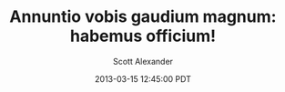 ---
layout: podcast
title: "Annuntio vobis gaudium magnum: habemus officium!"
author: Scott Alexander
description: https://slatestarcodex.com/2013/03/15/annuntio-vobis-gaudium-magnum-habemus-officium/
date: 2013-03-15 12:45:00 PDT
length: 2195460
duration: 549
guid: annuntio-vobis-gaudium-magnum-habemus-officium
---